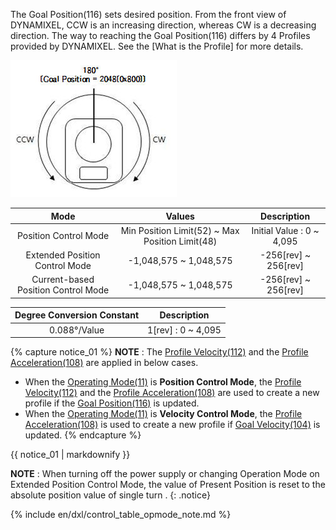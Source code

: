 The Goal Position(116) sets desired position.  From the front view of DYNAMIXEL, CCW is an increasing direction, whereas CW is a decreasing direction. The way to reaching the Goal Position(116) differs by 4 Profiles provided by DYNAMIXEL. See the [What is the Profile] for more details.

![](/assets/images/dxl/x/dxl_goal_position.jpg)

| Mode     | Values     | Description |
| :--------: | :--------: | :--------: |
| Position Control Mode | Min Position Limit(52) ~ Max Position Limit(48)| Initial Value : 0 ~ 4,095|
|Extended Position Control Mode|-1,048,575 ~ 1,048,575|-256[rev] ~ 256[rev]|{% if page.product_group!='dxl_xl430' and page.ref!='mx-28-2' %}
|Current-based Position Control Mode|-1,048,575 ~ 1,048,575|-256[rev] ~ 256[rev]|{% else %}{% endif %}

|Degree Conversion Constant|Description|
| :---: | :---: |
|0.088&deg;/Value| 1[rev] : 0 ~ 4,095 |


{% capture notice_01 %}
**NOTE** : The [Profile Velocity(112)](#profile-velocity112) and the [Profile Acceleration(108)](#profile-acceleration108) are applied in below cases.
- When the [Operating Mode(11)](#operating-mode11) is **Position Control Mode**, the [Profile Velocity(112)](#profile-velocity112) and the [Profile Acceleration(108)](#profile-acceleration108) are used to create a new profile if the [Goal Position(116)](#goal-position116) is updated.  
- When the [Operating Mode(11)](#operating-mode11) is **Velocity Control Mode**, the [Profile Acceleration(108)](#profile-acceleration108) is used to create a new profile if [Goal Velocity(104)](#goal-velocity104) is updated.
{% endcapture %}
<div class="notice">{{ notice_01 | markdownify }}</div>

**NOTE** : When turning off the power supply or changing Operation Mode on Extended Position Control Mode, the value of Present Position is reset to the absolute position value of single turn .
{: .notice}

{% include en/dxl/control_table_opmode_note.md %}
